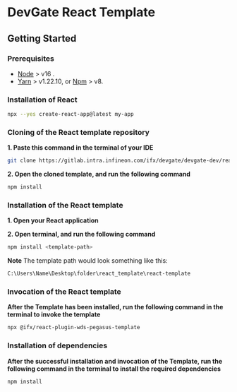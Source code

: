 # DevGate React Template


## Getting Started

### Prerequisites

- [Node](https://nodejs.org/en/) > v16 .
- [Yarn](https://classic.yarnpkg.com/en/) > v1.22.10, or [Npm](https://www.npmjs.com/) > v8.

### Installation of React

```bash
npx --yes create-react-app@latest my-app 
```

### Cloning of the React template repository

**1. Paste this command in the terminal of your IDE**

```bash
git clone https://gitlab.intra.infineon.com/ifx/devgate/devgate-dev/react-template.git
```

**2. Open the cloned template, and run the following command**

```bash
npm install
```

### Installation of the React template 

**1. Open your React application**

**2. Open terminal, and run the following command**

```bash
npm install <template-path>
```
**Note** 
The template path would look something like this: 

```bash
C:\Users\Name\Desktop\folder\react_template\react-template
```

### Invocation of the React template 

**After the Template has been installed, run the following command in the terminal to invoke the template**

```bash
npx @ifx/react-plugin-wds-pegasus-template 
```

### Installation of dependencies

**After the successful installation and invocation of the Template, run the following command in the terminal to install the required dependencies**

```bash
npm install
```